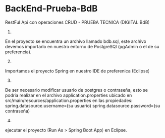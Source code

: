 # BackEnd-Prueba-BdB
RestFul Api con operaciones CRUD - PRUEBA TECNICA (DIGITAL BdB)

1.
En el proyecto se encuentra un archivo llamado bdb.sql, este archivo devemos importarlo en nuestro entorno de PostgreSQl (pgAdmin o el de su preferencia).

2.
Importamos el proyecto Spring en nuestro IDE de preferenica (Eclipse)

3.
De ser necesario modificar usuario de postgres o contraseña, esto se podria realizar en el archivo application.properties ubicado en src/main/resources/application.properties en las propiedades:
spring.datasource.username=(su usuario)
spring.datasource.password=(su contraseña)

4.
ejecutar el proyecto (Run As > Spring Boot App) en Eclipse.

